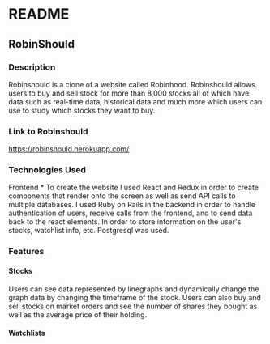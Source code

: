 # README

## RobinShould

### Description
Robinshould is a clone of a website called Robinhood. Robinshould allows users to buy and sell stock for more than 8,000 stocks all of which have data such as  real-time data, historical data and much more which users can use to study which stocks they want to buy.

### Link to Robinshould 
https://robinshould.herokuapp.com/

### Technologies Used
Frontend
*
To create the website I used React and Redux in order to create components that render onto the screen as well as send API calls to multiple databases. I used Ruby on Rails in the backend in order to handle authentication of users, receive calls from the frontend, and to send data back to the react elements. In order to store information on the user's stocks, watchlist info, etc. Postgresql was used.

### Features
#### Stocks
Users can see data represented by linegraphs and dynamically change the graph data by changing the timeframe of the stock. Users can also buy and sell stocks on market orders and see the number of shares they bought as well as the average price of their holding. 
#### Watchlists
